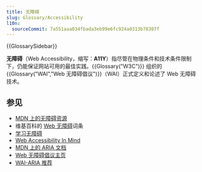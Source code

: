 ```yaml
---
title: 无障碍
slug: Glossary/Accessibility
l10n:
  sourceCommit: 7a551aaa034fbada3eb99e6fc924a0313b78307f
---
```


{{GlossarySidebar}}

**无障碍**（Web Accessibility，缩写：**A11Y**）指尽管在物理条件和技术条件限制下，仍能保证网站可用的最佳实践。{{Glossary("W3C")}} 组织的 {{Glossary("WAI","Web 无障碍倡议")}}（WAI）正式定义和论述了 Web 无障碍技术。

## 参见

- [MDN 上的无障碍资源](/zh-CN/docs/Web/Accessibility)
- 维基百科的 [Web 无障碍](https://zh.wikipedia.org/wiki/网站无障碍)词条
- [学习无障碍](/zh-CN/docs/Learn/Accessibility)
- [Web Accessibility In Mind](https://webaim.org/)
- [MDN 上的 ARIA 文档](/zh-CN/docs/Web/Accessibility/ARIA)
- [Web 无障碍倡议主页](https://www.w3.org/WAI/)
- [WAI-ARIA 推荐](https://www.w3.org/TR/wai-aria/)
